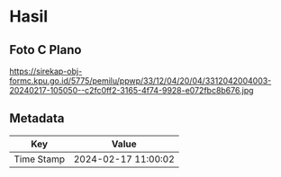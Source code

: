 # Hasil

## Foto C Plano

https://sirekap-obj-formc.kpu.go.id/5775/pemilu/ppwp/33/12/04/20/04/3312042004003-20240217-105050--c2fc0ff2-3165-4f74-9928-e072fbc8b676.jpg


## Metadata

| Key        | Value               |
| ---------- | ------------------- |
| Time Stamp | 2024-02-17 11:00:02 |



